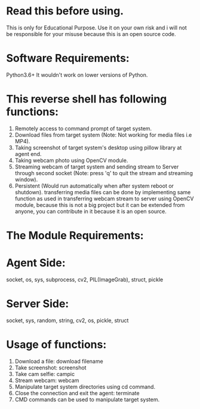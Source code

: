 # Read this before using.
This is only for Educational Purpose. Use it on your own risk and i will not be responsible for your misuse because this is an open source code.
# Software Requirements:
Python3.6+ 
It wouldn't work on lower versions of Python.
# This reverse shell has following functions:
1. Remotely access to command prompt of target system.
2. Download files from target system (Note: Not working for media files i.e MP4).
3. Taking screenshot of target system's desktop using pillow library at agent end.
4. Taking webcam photo using OpenCV module.
5. Streaming webcam of target system and sending stream to Server through second socket (Note: press 'q' to quit the stream and streaming window).
6. Persistent (Would run automatically when after system reboot or shutdown).
transferring media files can be done by implementing same function as used in transferring webcam stream to server using OpenCV module, because this is not a big project but it can be extended from anyone, you can contribute in it because it is an open source.
# The Module Requirements:
# Agent Side:
socket, os, sys, subprocess, cv2, PIL(ImageGrab), struct, pickle
# Server Side:
socket, sys, random, string, cv2, os, pickle, struct
# Usage of functions:
1. Download a file: download filename
2. Take screenshot: screenshot
3. Take cam selfie: campic
4. Stream webcam: webcam
5. Manipulate target system directories using cd command.
6. Close the connection and exit the agent: terminate
7. CMD commands can be used to manipulate target system.
